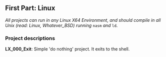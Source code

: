 ## First Part: Linux
*All projects can run in any Linux X64 Environment, and should compile in all Unix (read: Linux, Whatever_BSD) running* `nasm` *and* `ld`.
### Project descriptions
**LX_000_Exit**: Simple 'do nothing' project. It exits to the shell.
